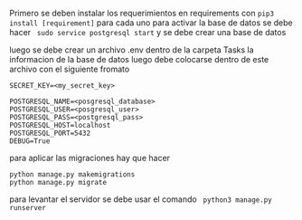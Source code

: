 Primero se deben instalar los requerimientos en requirements
con ```pip3 install [requirement]``` para cada uno
para activar la base de datos se debe hacer 
``` sudo service postgresql start```
y se debe crear una base de datos

luego se debe crear un archivo .env dentro de la carpeta Tasks
la informacion de la base de datos luego debe colocarse dentro de este archivo con el siguiente fromato

```
SECRET_KEY=<my_secret_key>

POSTGRESQL_NAME=<posgresql_database>
POSTGRESQL_USER=<posgresql_user>
POSTGRESQL_PASS=<postgresql_pass>
POSTGRESQL_HOST=localhost
POSTGRESQL_PORT=5432
DEBUG=True
```

para aplicar las migraciones hay que hacer
```
python manage.py makemigrations
python manage.py migrate
```

para levantar el servidor se debe usar el comando 
``` python3 manage.py runserver``` 